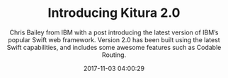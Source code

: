 ---
title: "Introducing Kitura 2.0"
subtitle: "Chris Bailey from IBM with a post introducing the latest version of IBM’s popular Swift web framework. Version 2.0 has been built using the latest Swift capabilities, and includes some awesome features such as Codable Routing."
tags: ["Kitura","ibm"]
link: "https://developer.ibm.com/swift/2017/10/30/kitura-20/"
date: "2017-11-03 04:00:29"
---